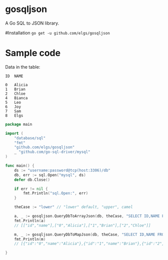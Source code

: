 gosqljson
=========

A Go SQL to JSON library.

#Installation
`go get -u github.com/elgs/gosqljson`

# Sample code
Data in the table:
```
ID	NAME

0	Alicia
1	Brian
2	Chloe
4	Bianca
5	Leo
6	Joy
7	Sam
8	Elgs
```
```go
package main

import (
	"database/sql"
	"fmt"
	"github.com/elgs/gosqljson"
	_ "github.com/go-sql-driver/mysql"
)

func main() {
	ds := "username:password@tcp(host:3306)/db"
	db, err := sql.Open("mysql", ds)
	defer db.Close()

	if err != nil {
		fmt.Println("sql.Open:", err)
	}

	theCase := "lower" // "lower" default, "upper", camel

	a, _ := gosqljson.QueryDbToArrayJson(db, theCase, "SELECT ID,NAME FROM t LIMIT ?,?", 0, 3)
	fmt.Println(a)
	// [["id","name"],["0","Alicia"],["1","Brian"],["2","Chloe"]]

	m, _ := gosqljson.QueryDbToMapJson(db, theCase, "SELECT ID,NAME FROM t LIMIT ?,?", 0, 3)
	fmt.Println(m)
	// [{"id":"0","name":"Alicia"},{"id":"1","name":"Brian"},{"id":"2","name":"Chloe"}]

}
```